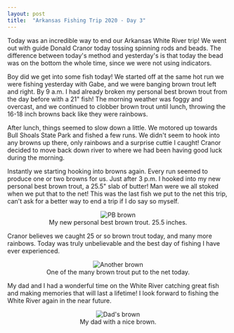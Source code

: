 ```yaml
---
layout: post
title:  "Arkansas Fishing Trip 2020 - Day 3"
---
```


Today was an incredible way to end our Arkansas White River trip! We went out with guide Donald Cranor today tossing spinning rods and beads. The difference between today's method and yesterday's is that today the bead was on the bottom the whole time, since we were not using indicators. 

Boy did we get into some fish today! We started off at the same hot run we were fishing yesterday with Gabe, and we were banging brown trout left and right. By 9 a.m. I had already broken my personal best brown trout from the day before with a 21" fish! The morning weather was foggy and overcast, and we continued to clobber brown trout until lunch, throwing the 16-18 inch browns back like they were rainbows. 

After lunch, things seemed to slow down a little. We motored up towards Bull Shoals State Park and fished a few runs. We didn't seem to hook into any browns up there, only rainbows and a surprise cuttie I caught! Cranor decided to move back down river to where we had been having good luck during the morning. 

Instantly we starting hooking into browns again. Every run seemed to produce one or two browns for us. Just after 3 p.m. I hooked into my new personal best brown trout, a 25.5" slab of butter! Man were we all stoked when we put that to the net! This was the last fish we put to the net this trip, can't ask for a better way to end a trip if I do say so myself. 

<center>
<figure>
  <img src="{{site.baseurl}}/assets/images/whiteriver10.jpg" alt="PB brown">
    <center><figcaption>My new personal best brown trout. 25.5 inches.</figcaption></center>
</figure>
</center>

Cranor believes we caught 25 or so brown trout today, and many more rainbows. Today was truly unbelievable and the best day of fishing I have ever experienced. 

<center>
<figure>
  <img src="{{site.baseurl}}/assets/images/whiteriver11.jpeg" alt="Another brown">
    <center><figcaption>One of the many brown trout put to the net today.</figcaption></center>
</figure>
</center>

My dad and I had a wonderful time on the White River catching great fish and making memories that will last a lifetime! I look forward to fishing the White River again in the near future. 

<center>
<figure>
  <img src="{{site.baseurl}}/assets/images/whiteriver12.jpeg" alt="Dad's brown">
    <center><figcaption>My dad with a nice brown.</figcaption></center>
</figure>
</center>